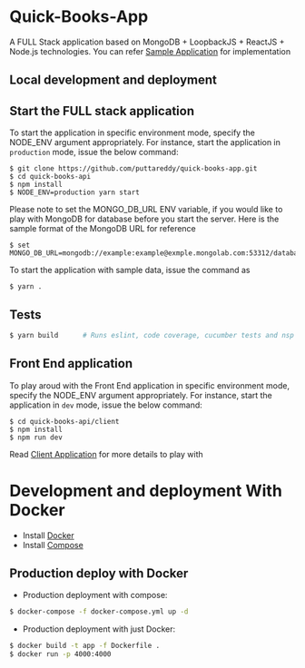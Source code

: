 # Quick-Books-App

A FULL Stack application based on MongoDB + LoopbackJS + ReactJS + Node.js technologies. 
You can refer [Sample Application](https://quick-books-app.herokuapp.com/) for implementation 

## Local development and deployment

## Start the FULL stack application

To start the application in specific environment mode, specify the NODE_ENV argument appropriately. For instance, start the 
application in ```production``` mode, issue the below command:

```
$ git clone https://github.com/puttareddy/quick-books-app.git
$ cd quick-books-api
$ npm install
$ NODE_ENV=production yarn start
```

Please note to set the MONGO_DB_URL ENV variable, if you would like to play with MongoDB for database before you 
start the server. Here is the sample format of the MongoDB URL for reference
```
$ set MONGO_DB_URL=mongodb://example:example@exmple.mongolab.com:53312/database
```

To start the application with sample data, issue the command as  
```
$ yarn .
```

## Tests
```sh
$ yarn build      # Runs eslint, code coverage, cucumber tests and nsp check
```

## Front End application

To play aroud with the Front End application in specific environment mode, specify the NODE_ENV argument appropriately. For instance, start the 
application in ```dev``` mode, issue the below command:

```
$ cd quick-books-api/client
$ npm install
$ npm run dev
```

Read [Client Application] for more details to play with

[Client Application]: <client/README.md>

# Development and deployment With Docker

* Install [Docker](https://docs.docker.com/installation/#installation)
* Install [Compose](https://docs.docker.com/compose/install/)

## Production deploy with Docker

* Production deployment with compose:
```bash
$ docker-compose -f docker-compose.yml up -d
```

* Production deployment with just Docker:
```bash
$ docker build -t app -f Dockerfile .
$ docker run -p 4000:4000
```

